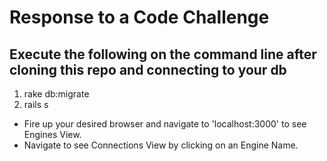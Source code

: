 # Response to a Code Challenge

## Execute the following on the command line after cloning this repo and connecting to your db

1. rake db:migrate
2. rails s
 
+ Fire up your desired browser and navigate to 'localhost:3000' to see Engines View.
+ Navigate to see Connections View by clicking on an Engine Name.
